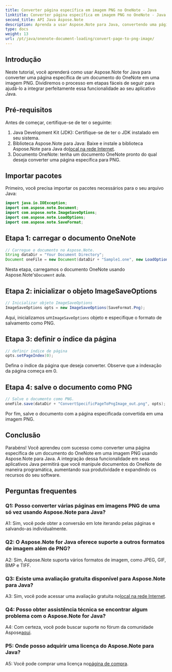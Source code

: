 ```yaml
---
title: Converter página específica em imagem PNG no OneNote - Java
linktitle: Converter página específica em imagem PNG no OneNote - Java
second_title: API Java Aspose.Note
description: Aprenda a usar Aspose.Note para Java, convertendo uma página do OneNote em PNG. Siga etapas fáceis, carregue documentos e defina opções. Aprimore os aplicativos Java com esta funcionalidade.
type: docs
weight: 13
url: /pt/java/onenote-document-loading/convert-page-to-png-image/
---
```

## Introdução

Neste tutorial, você aprenderá como usar Aspose.Note for Java para converter uma página específica de um documento do OneNote em uma imagem PNG. Dividiremos o processo em etapas fáceis de seguir para ajudá-lo a integrar perfeitamente essa funcionalidade ao seu aplicativo Java.

## Pré-requisitos

Antes de começar, certifique-se de ter o seguinte:

1. Java Development Kit (JDK): Certifique-se de ter o JDK instalado em seu sistema.
2.  Biblioteca Aspose.Note para Java: Baixe e instale a biblioteca Aspose.Note para Java do[local na rede Internet](https://releases.aspose.com/note/java/).
3. Documento OneNote: tenha um documento OneNote pronto do qual deseja converter uma página específica para PNG.

## Importar pacotes

Primeiro, você precisa importar os pacotes necessários para o seu arquivo Java:

```java
import java.io.IOException;
import com.aspose.note.Document;
import com.aspose.note.ImageSaveOptions;
import com.aspose.note.LoadOptions;
import com.aspose.note.SaveFormat;
```

## Etapa 1: carregar o documento OneNote

```java
// Carregue o documento no Aspose.Note.
String dataDir = "Your Document Directory";
Document oneFile = new Document(dataDir + "Sample1.one", new LoadOptions());
```

 Nesta etapa, carregamos o documento OneNote usando Aspose.Note's`Document` aula.

## Etapa 2: inicializar o objeto ImageSaveOptions

```java
// Inicializar objeto ImageSaveOptions
ImageSaveOptions opts = new ImageSaveOptions(SaveFormat.Png);
```

 Aqui, inicializamos um`ImageSaveOptions` objeto e especifique o formato de salvamento como PNG.

## Etapa 3: definir o índice da página

```java
// definir índice de página
opts.setPageIndex(0);
```

Defina o índice da página que deseja converter. Observe que a indexação da página começa em 0.

## Etapa 4: salve o documento como PNG

```java
// Salve o documento como PNG.
oneFile.save(dataDir + "ConvertSpecificPageToPngImage_out.png", opts);
```

Por fim, salve o documento com a página especificada convertida em uma imagem PNG.

## Conclusão

Parabéns! Você aprendeu com sucesso como converter uma página específica de um documento do OneNote em uma imagem PNG usando Aspose.Note para Java. A integração dessa funcionalidade em seus aplicativos Java permitirá que você manipule documentos do OneNote de maneira programática, aumentando sua produtividade e expandindo os recursos do seu software.

## Perguntas frequentes

### Q1: Posso converter várias páginas em imagens PNG de uma só vez usando Aspose.Note para Java?

A1: Sim, você pode obter a conversão em lote iterando pelas páginas e salvando-as individualmente.

### Q2: O Aspose.Note for Java oferece suporte a outros formatos de imagem além de PNG?

A2: Sim, Aspose.Note suporta vários formatos de imagem, como JPEG, GIF, BMP e TIFF.

### Q3: Existe uma avaliação gratuita disponível para Aspose.Note para Java?

 A3: Sim, você pode acessar uma avaliação gratuita no[local na rede Internet](https://releases.aspose.com/).

### Q4: Posso obter assistência técnica se encontrar algum problema com o Aspose.Note for Java?

 A4: Com certeza, você pode buscar suporte no fórum da comunidade Aspose[aqui](https://forum.aspose.com/c/note/28).

### P5: Onde posso adquirir uma licença do Aspose.Note para Java?

 A5: Você pode comprar uma licença no[página de compra](https://purchase.aspose.com/buy).